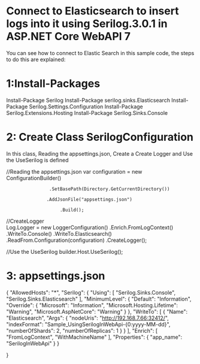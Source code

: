 # Connect to Elasticsearch to insert logs into it using Serilog.3.0.1 in ASP.NET Core WebAPI 7
 You can see how to connect to Elastic Search in this sample code, the steps to do this are explained:
 
# 1:Install-Packages
 Install-Package Serilog
 Install-Package serilog.sinks.Elasticsearch
 Install-Package Serilog.Settings.Configuration
 Install-Package Serilog.Extensions.Hosting
 Install-Package Serilog.Sinks.Console
# 2: Create Class SerilogConfiguration
In this class, Reading the appsettings.json, Create a Create Logger and Use the UseSerilog is defined

 //Reading the appsettings.json
  var configuration = new ConfigurationBuilder()
  
                    .SetBasePath(Directory.GetCurrentDirectory())
                    
                   .AddJsonFile("appsettings.json")
                   
                        .Build();
 //CreateLogger                      
 Log.Logger = new LoggerConfiguration()
                .Enrich.FromLogContext()
            .WriteTo.Console()
            .WriteTo.Elasticsearch()
                .ReadFrom.Configuration(configuration)
                .CreateLogger();
                
//Use the UseSerilog
builder.Host.UseSerilog();                       
# 3: appsettings.json
{
  "AllowedHosts": "*",
  "Serilog": {
    "Using": [ "Serilog.Sinks.Console", "Serilog.Sinks.Elasticsearch" ],
    "MinimumLevel": {
      "Default": "Information",
      "Override": {
        "Microsoft": "Information",
        "Microsoft.Hosting.Lifetime": "Warning",
        "Microsoft.AspNetCore": "Warning"
      }
    },
    "WriteTo": [
      {
        "Name": "Elasticsearch",
        "Args": {
          "nodeUris": "http://192.168.7.66:32412/",
          "indexFormat": "Sample_UsingSerilogInWebApi-{0:yyyy-MM-dd}",
          "numberOfShards": 2,
          "numberOfReplicas": 1
        }
      }
    ],
    "Enrich": [ "FromLogContext", "WithMachineName" ],
    "Properties": {
      "app_name": "SerilogInWebApi"
    }
  }

}









